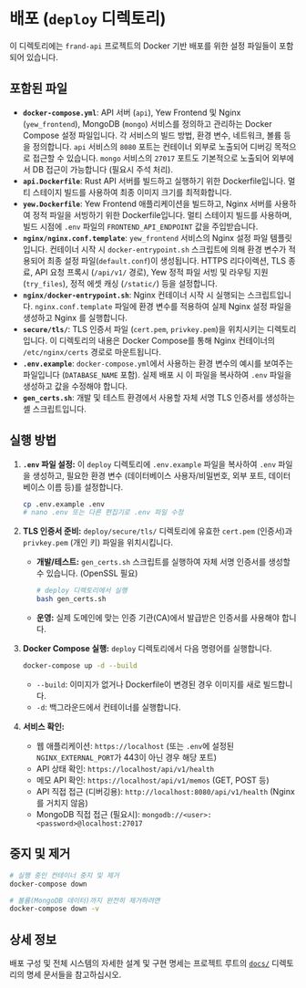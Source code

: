 # 배포 (`deploy` 디렉토리)

이 디렉토리에는 `frand-api` 프로젝트의 Docker 기반 배포를 위한 설정 파일들이 포함되어 있습니다.

## 포함된 파일

*   **`docker-compose.yml`**: API 서버 (`api`), Yew Frontend 및 Nginx (`yew_frontend`), MongoDB (`mongo`) 서비스를 정의하고 관리하는 Docker Compose 설정 파일입니다. 각 서비스의 빌드 방법, 환경 변수, 네트워크, 볼륨 등을 정의합니다. `api` 서비스의 `8080` 포트는 컨테이너 외부로 노출되어 디버깅 목적으로 접근할 수 있습니다. `mongo` 서비스의 `27017` 포트도 기본적으로 노출되어 외부에서 DB 접근이 가능합니다 (필요시 주석 처리).
*   **`api.Dockerfile`**: Rust API 서버를 빌드하고 실행하기 위한 Dockerfile입니다. 멀티 스테이지 빌드를 사용하여 최종 이미지 크기를 최적화합니다.
*   **`yew.Dockerfile`**: Yew Frontend 애플리케이션을 빌드하고, Nginx 서버를 사용하여 정적 파일을 서빙하기 위한 Dockerfile입니다. 멀티 스테이지 빌드를 사용하며, 빌드 시점에 `.env` 파일의 `FRONTEND_API_ENDPOINT` 값을 주입받습니다.
*   **`nginx/nginx.conf.template`**: `yew_frontend` 서비스의 Nginx 설정 파일 템플릿입니다. 컨테이너 시작 시 `docker-entrypoint.sh` 스크립트에 의해 환경 변수가 적용되어 최종 설정 파일(`default.conf`)이 생성됩니다. HTTPS 리다이렉션, TLS 종료, API 요청 프록시 (`/api/v1/` 경로), Yew 정적 파일 서빙 및 라우팅 지원 (`try_files`), 정적 에셋 캐싱 (`/static/`) 등을 설정합니다.
*   **`nginx/docker-entrypoint.sh`**: Nginx 컨테이너 시작 시 실행되는 스크립트입니다. `nginx.conf.template` 파일에 환경 변수를 적용하여 실제 Nginx 설정 파일을 생성하고 Nginx 를 실행합니다.
*   **`secure/tls/`**: TLS 인증서 파일 (`cert.pem`, `privkey.pem`)을 위치시키는 디렉토리입니다. 이 디렉토리의 내용은 Docker Compose를 통해 Nginx 컨테이너의 `/etc/nginx/certs` 경로로 마운트됩니다.
*   **`.env.example`**: `docker-compose.yml`에서 사용하는 환경 변수의 예시를 보여주는 파일입니다 (`DATABASE_NAME` 포함). 실제 배포 시 이 파일을 복사하여 `.env` 파일을 생성하고 값을 수정해야 합니다.
*   **`gen_certs.sh`**: 개발 및 테스트 환경에서 사용할 자체 서명 TLS 인증서를 생성하는 셸 스크립트입니다.

## 실행 방법

1.  **`.env` 파일 설정:** 이 `deploy` 디렉토리에 `.env.example` 파일을 복사하여 `.env` 파일을 생성하고, 필요한 환경 변수 (데이터베이스 사용자/비밀번호, 외부 포트, 데이터베이스 이름 등)를 설정합니다.
    ```bash
    cp .env.example .env
    # nano .env 또는 다른 편집기로 .env 파일 수정
    ```
2.  **TLS 인증서 준비:** `deploy/secure/tls/` 디렉토리에 유효한 `cert.pem` (인증서)과 `privkey.pem` (개인 키) 파일을 위치시킵니다.
    *   **개발/테스트:** `gen_certs.sh` 스크립트를 실행하여 자체 서명 인증서를 생성할 수 있습니다. (OpenSSL 필요)
        ```bash
        # deploy 디렉토리에서 실행
        bash gen_certs.sh
        ```
    *   **운영:** 실제 도메인에 맞는 인증 기관(CA)에서 발급받은 인증서를 사용해야 합니다.
3.  **Docker Compose 실행:** `deploy` 디렉토리에서 다음 명령어를 실행합니다.
    ```bash
    docker-compose up -d --build
    ```
    *   `--build`: 이미지가 없거나 Dockerfile이 변경된 경우 이미지를 새로 빌드합니다.
    *   `-d`: 백그라운드에서 컨테이너를 실행합니다.

4.  **서비스 확인:**
    *   웹 애플리케이션: `https://localhost` (또는 `.env`에 설정된 `NGINX_EXTERNAL_PORT`가 443이 아닌 경우 해당 포트)
    *   API 상태 확인: `https://localhost/api/v1/health`
    *   메모 API 확인: `https://localhost/api/v1/memos` (GET, POST 등)
    *   API 직접 접근 (디버깅용): `http://localhost:8080/api/v1/health` (Nginx를 거치지 않음)
    *   MongoDB 직접 접근 (필요시): `mongodb://<user>:<password>@localhost:27017`

## 중지 및 제거

```bash
# 실행 중인 컨테이너 중지 및 제거
docker-compose down

# 볼륨(MongoDB 데이터)까지 완전히 제거하려면
docker-compose down -v
```

## 상세 정보

배포 구성 및 전체 시스템의 자세한 설계 및 구현 명세는 프로젝트 루트의 [`docs/`](../../docs/) 디렉토리의 명세 문서들을 참고하십시오.
